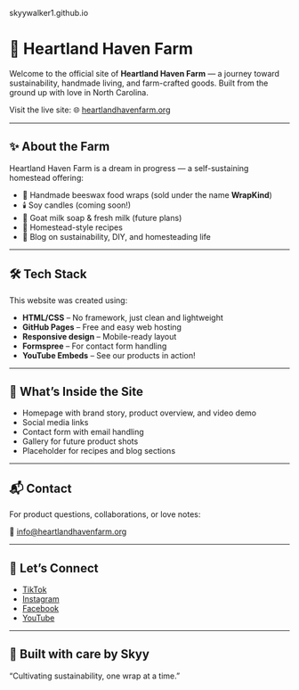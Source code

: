 skyywalker1.github.io
# 🌾 Heartland Haven Farm

Welcome to the official site of **Heartland Haven Farm** — a journey toward sustainability, handmade living, and farm-crafted goods. Built from the ground up with love in North Carolina.

Visit the live site: 🌐 [heartlandhavenfarm.org](https://heartlandhavenfarm.org)

---

## ✨ About the Farm

Heartland Haven Farm is a dream in progress — a self-sustaining homestead offering:

- 🐝 Handmade beeswax food wraps (sold under the name **WrapKind**)
- 🕯️ Soy candles (coming soon!)
- 🧼 Goat milk soap & fresh milk (future plans)
- 🍞 Homestead-style recipes
- 📖 Blog on sustainability, DIY, and homesteading life

---

## 🛠 Tech Stack

This website was created using:

- **HTML/CSS** – No framework, just clean and lightweight
- **GitHub Pages** – Free and easy web hosting
- **Responsive design** – Mobile-ready layout
- **Formspree** – For contact form handling
- **YouTube Embeds** – See our products in action!

---

## 📸 What’s Inside the Site

- Homepage with brand story, product overview, and video demo
- Social media links
- Contact form with email handling
- Gallery for future product shots
- Placeholder for recipes and blog sections

---

## 📬 Contact

For product questions, collaborations, or love notes:

📧 [info@heartlandhavenfarm.org](mailto:info@heartlandhavenfarm.org)

---

## 🤝 Let’s Connect

- [TikTok](https://www.tiktok.com/@heartlandhavenfarm_)
- [Instagram](https://www.instagram.com/heartlandhavenfarm_)
- [Facebook](https://www.facebook.com/heartlandhavenfarms)
- [YouTube](https://www.youtube.com/@heartlandhavenfarm)

---

## 🐐 Built with care by Skyy  
“Cultivating sustainability, one wrap at a time.”
